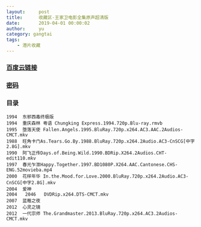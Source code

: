 ```yaml
---
layout:     post
title:      收藏区-王家卫电影全集原声超清版
date:       2019-04-01 00:00:02
author:     yu
category: gangtai
tags:
    - 港片收藏
---
```


### [百度云链接](https://mubu.com/doc/wE7oYakbT1)
### [密码](https://www.510ka.com/details/EAYXK9WC)
### 目录
```
1994  东邪西毒终极版
1994  重庆森林 粤语 Chungking Express.1994.720p.Blu-ray.rmvb
1995  堕落天使 Fallen.Angels.1995.BluRay.720p.x264.AC3.AAC.2Audios-CMCT.mkv
1988  旺角卡门As.Tears.Go.By.1988.BluRay.720p.x264.2Audio.AC3-CnSCG[中字2.8G].mkv
1990  阿飞正传Days.of.Being.Wild.1990.BDRip.X264.2Audios.CHT-edit110.mkv
1997  春光乍泄Happy.Together.1997.BD1080P.X264.AAC.Cantonese.CHS-ENG.52movieba.mp4
2000  花样年华 In.the.Mood.for.Love.2000.BluRay.720p.x264.2Audio.AC3-CnSCG[中字2.8G].mkv
2004  爱神
2004   2046   DVDRip.x264.DTS-CMCT.mkv
2007  蓝莓之夜
2012  心灵之镜
2012  一代宗师 The.Grandmaster.2013.BluRay.720p.x264.AC3.2Audios-CMCT.mkv
```
